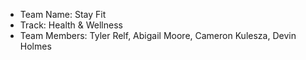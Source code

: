 - Team Name: Stay Fit 
- Track: Health & Wellness
- Team Members: Tyler Relf, Abigail Moore, Cameron Kulesza, Devin Holmes
